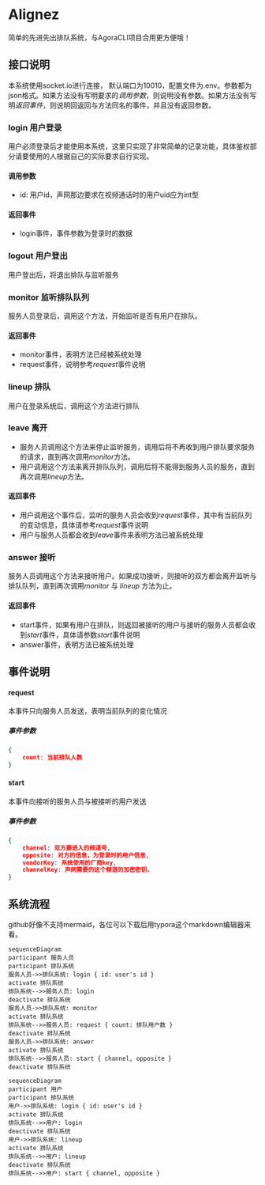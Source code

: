 # Alignez

简单的先进先出排队系统，与AgoraCLI项目合用更方便哦！

## 接口说明
本系统使用socket.io进行连接， 默认端口为10010，配置文件为.env。参数都为json格式。如果方法没有写明要求的*调用参数*，则说明没有参数。如果方法没有写明*返回事件*，则说明回返回与方法同名的事件，并且没有返回参数。

### login 用户登录
用户必须登录后才能使用本系统，这里只实现了非常简单的记录功能，具体鉴权部分请要使用的人根据自己的实际要求自行实现。
#### 调用参数
- id: 用户id，声网那边要求在视频通话时的用户uid应为int型
#### 返回事件
- login事件，事件参数为登录时的数据

### logout 用户登出
用户登出后，将退出排队与监听服务

### monitor 监听排队队列
服务人员登录后，调用这个方法，开始监听是否有用户在排队。
#### 返回事件
- monitor事件，表明方法已经被系统处理
- request事件，说明参考*request*事件说明

### lineup 排队
用户在登录系统后，调用这个方法进行排队

### leave 离开
- 服务人员调用这个方法来停止监听服务，调用后将不再收到用户排队要求服务的请求，直到再次调用*monitor*方法。
- 用户调用这个方法来离开排队队列，调用后将不能得到服务人员的服务，直到再次调用*lineup*方法。
#### 返回事件
- 用户调用这个事件后，监听的服务人员会收到*request*事件，其中有当前队列的变动信息，具体请参考*request*事件说明
- 用户与服务人员都会收到*leave*事件来表明方法已被系统处理

### answer 接听
服务人员调用这个方法来接听用户。如果成功接听，则接听的双方都会离开监听与排队队列，直到再次调用*monitor* 与 *lineup* 方法为止。
#### 返回事件
- start事件，如果有用户在排队，则返回被接听的用户与接听的服务人员都会收到*start*事件，具体请参数*start*事件说明
- answer事件，表明方法已被系统处理

## 事件说明

#### request 
本事件只向服务人员发送，表明当前队列的变化情况
##### 事件参数

```json
{
	count: 当前排队人数
}
```

#### start
本事件向接听的服务人员与被接听的用户发送
##### 事件参数 
```json
{
	channel: 双方要进入的频道号,
	opposite: 对方的信息，为登录时的用户信息,
	vendorKey: 系统使用的厂商key,
	channelKey: 声网需要的这个频道的加密密钥，
}
```

## 系统流程

github好像不支持mermaid，各位可以下载后用typora这个markdown编辑器来看。

```mermaid
sequenceDiagram
participant 服务人员
participant 排队系统
服务人员->>排队系统: login { id: user's id }
activate 排队系统
排队系统-->>服务人员: login
deactivate 排队系统
服务人员->>排队系统: monitor
activate 排队系统
排队系统-->>服务人员: request { count: 排队用户数 }
deactivate 排队系统
服务人员->>排队系统: answer
activate 排队系统
排队系统-->>服务人员: start { channel, opposite }
deactivate 排队系统
```
```mermaid
sequenceDiagram
participant 用户
participant 排队系统
用户->>排队系统: login { id: user's id }
activate 排队系统
排队系统-->>用户: login
deactivate 排队系统
用户->>排队系统: lineup
activate 排队系统
排队系统-->>用户: lineup
deactivate 排队系统
排队系统-->>用户: start { channel, opposite }
```
